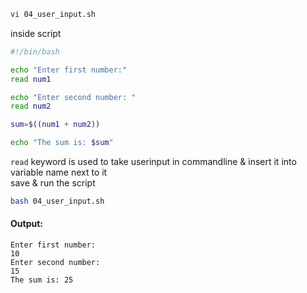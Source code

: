 ```bash
vi 04_user_input.sh
```  
inside script  
```bash
#!/bin/bash

echo "Enter first number:"
read num1

echo "Enter second number: "
read num2

sum=$((num1 + num2))

echo "The sum is: $sum"
```  
`read` keyword is used to take userinput in commandline & insert it into variable name next to it  
save & run the script  
```bash
bash 04_user_input.sh
```  
#### Output:  
```vbnet
Enter first number:
10
Enter second number:
15
The sum is: 25
```  